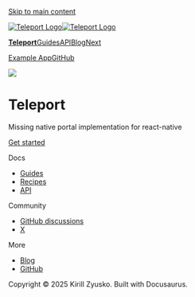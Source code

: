 [Skip to main content](#__docusaurus_skipToContent_fallback)

[![Teleport Logo](/react-native-teleport/img/logo.svg)![Teleport Logo](/react-native-teleport/img/logo.svg)](/react-native-teleport/.md)

[**Teleport**](/react-native-teleport/.md)[Guides](/react-native-teleport/docs/intro.md)[API](/react-native-teleport/docs/category/api-reference.md)[Blog](/react-native-teleport/blog)[Next](/react-native-teleport/docs/intro.md)

[Example App](https://github.com/kirillzyusko/react-native-teleport/tree/main/example)[GitHub](https://github.com/kirillzyusko/react-native-teleport)

![](/react-native-teleport/assets/images/teleport-65785a9f1211bc6992db0cca2993d621.png)

# Teleport

Missing native portal implementation for react-native

[Get started](/react-native-teleport/docs/intro.md)

Docs

* [Guides](/react-native-teleport/docs/installation.md)
* [Recipes](/react-native-teleport/docs/category/recipes.md)
* [API](/react-native-teleport/docs/category/api-reference.md)

Community

* [GitHub discussions](https://github.com/kirillzyusko/react-native-teleport/discussions)
* [X](https://x.com/ziusko)

More

* [Blog](/react-native-teleport/blog)
* [GitHub](https://github.com/kirillzyusko/react-native-teleport)

Copyright © 2025 Kirill Zyusko. Built with Docusaurus.
